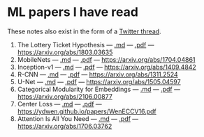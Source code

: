 # ML papers I have read

These notes also exist in the form of a [Twitter thread](https://twitter.com/blisstweeting/status/1444918058011828227).

1. The Lottery Ticket Hypothesis — [.md](https://github.com/xenohunter/ml-papers-notes/blob/master/The&#32;Lottery&#32;Ticket&#32;Hypothesis.md) — [.pdf](https://github.com/xenohunter/ml-papers-notes/blob/master/The&#32;Lottery&#32;Ticket&#32;Hypothesis.pdf) — https://arxiv.org/abs/1803.03635
1. MobileNets — [.md](https://github.com/xenohunter/ml-papers-notes/blob/master/MobileNets.md) — [.pdf](https://github.com/xenohunter/ml-papers-notes/blob/master/MobileNets.pdf) — https://arxiv.org/abs/1704.04861
1. Inception-v1 — [.md](https://github.com/xenohunter/ml-papers-notes/blob/master/Inception-v1.md) — [.pdf](https://github.com/xenohunter/ml-papers-notes/blob/master/Inception-v1.pdf) — https://arxiv.org/abs/1409.4842
1. R-CNN — [.md](https://github.com/xenohunter/ml-papers-notes/blob/master/R-CNN.md) — [.pdf](https://github.com/xenohunter/ml-papers-notes/blob/master/R-CNN.pdf) — https://arxiv.org/abs/1311.2524
1. U-Net — [.md](https://github.com/xenohunter/ml-papers-notes/blob/master/U-Net.md) — [.pdf](https://github.com/xenohunter/ml-papers-notes/blob/master/U-Net.pdf) — https://arxiv.org/abs/1505.04597
1. Categorical Modularity for Embeddings — [.md](https://github.com/xenohunter/ml-papers-notes/blob/master/Categorical&#32;Modularity&#32;for&#32;Embeddings.md) — [.pdf](https://github.com/xenohunter/ml-papers-notes/blob/master/Categorical&#32;Modularity&#32;for&#32;Embeddings.pdf) — https://arxiv.org/abs/2106.00877
1. Center Loss — [.md](https://github.com/xenohunter/ml-papers-notes/blob/master/Center&#32;Loss.md) — [.pdf](https://github.com/xenohunter/ml-papers-notes/blob/master/Center&#32;Loss.pdf) — https://ydwen.github.io/papers/WenECCV16.pdf
1. Attention Is All You Need — [.md](https://github.com/xenohunter/ml-papers-notes/blob/master/Attention&#32;Is&#32;All&#32;You&#32;Need.md) — [.pdf](https://github.com/xenohunter/ml-papers-notes/blob/master/Attention&#32;Is&#32;All&#32;You&#32;Need.pdf) — https://arxiv.org/abs/1706.03762
